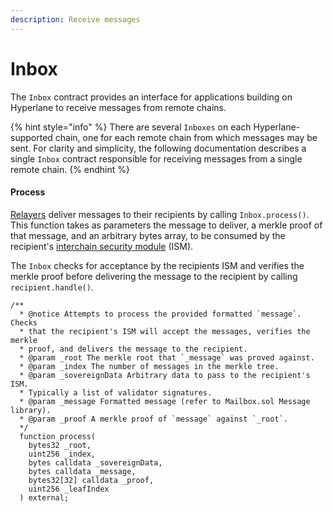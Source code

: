 ```yaml
---
description: Receive messages
---
```


# Inbox

The `Inbox` contract provides an interface for applications building on Hyperlane to receive messages from remote chains.

{% hint style="info" %}
There are several `Inboxes` on each Hyperlane-supported chain, one for each remote chain from which messages may be sent. For clarity and simplicity, the following documentation describes a single `Inbox` contract responsible for receiving messages from a single remote chain.
{% endhint %}

#### Process

[Relayers](../agents/relayer.md) deliver messages to their recipients by calling `Inbox.process()`. This function takes as parameters the message to deliver, a merkle proof of that message, and an arbitrary bytes array, to be consumed by the recipient's [interchain security module](../security/sovereign-consensus.md) (ISM).

The `Inbox` checks for acceptance by the recipients ISM and verifies the merkle proof before delivering the message to the recipient by calling `recipient.handle()`.

```solidity
/**
  * @notice Attempts to process the provided formatted `message`. Checks
  * that the recipient's ISM will accept the messages, verifies the merkle
  * proof, and delivers the message to the recipient.
  * @param _root The merkle root that `_message` was proved against.
  * @param _index The number of messages in the merkle tree.
  * @param _sovereignData Arbitrary data to pass to the recipient's ISM.
  * Typically a list of validator signatures.
  * @param _message Formatted message (refer to Mailbox.sol Message library).
  * @param _proof A merkle proof of `message` against `_root`.
  */
  function process(
    bytes32 _root,
    uint256 _index,
    bytes calldata _sovereignData,
    bytes calldata _message,
    bytes32[32] calldata _proof,
    uint256 _leafIndex
  ) external;
```
